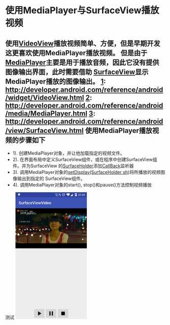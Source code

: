 使用MediaPlayer与SurfaceView播放视频
==================================
使用[VideoView][1]播放视频简单、方便，但是早期开发这更喜欢使用MediaPlayer播放视频。
但是由于[MediaPlayer][2]主要是用于播放音频，因此它没有提供图像输出界面，此时需要借助
[SurfaceView][3]显示MediaPlayer播放的图像输出。
[1]: http://developer.android.com/reference/android/widget/VideoView.html
[2]: http://developer.android.com/reference/android/media/MediaPlayer.html
[3]: http://developer.android.com/reference/android/view/SurfaceView.html
使用MediaPlayer播放视频的步骤如下
-------------------------------

- 1). 创建MediaPlayer对象，并让他加载指定的视频文件。
- 2). 在界面布局中定义SurfaceView组件，或在程序中创建SurfaceView组件。并为SurfaceView
的[SurfaceHolder][1]添加[CallBack][2]监听器
- 3). 调用MediaPlayer对象的[setDisplay(SurfaceHolder sh)][3]将所播放的视频图像输出到指定的
SurfaceView组件。
- 4). 调用MediaPlayer对象的start(), stop()和pause()方法控制视频播放

[1]: http://developer.android.com/reference/android/view/SurfaceHolder.html
[2]: http://developer.android.com/reference/android/view/SurfaceHolder.Callback.html
[3]: http://developer.android.com/reference/android/media/MediaPlayer.html#setDisplay(android.view.SurfaceHolder)

测试
<img src="screenshots/surfaceView.jpg" height="400" alt="Screenshot"/>
